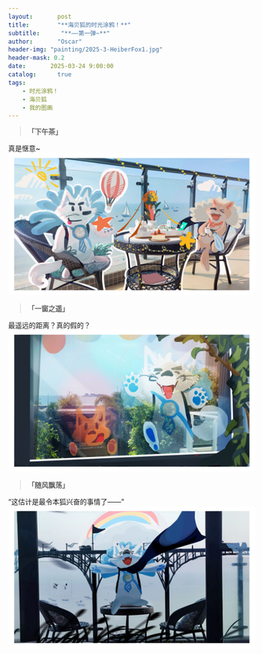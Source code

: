 ```yaml
---
layout:       post
title:        "**海贝狐的时光涂鸦！**"
subtitle:      "**——第一弹~**"
author:       "Oscar"
header-img: "painting/2025-3-HeiberFox1.jpg"
header-mask: 0.2
date:       2025-03-24 9:00:00
catalog:      true
tags:
    - 时光涂鸦！
    - 海贝狐
    - 我的图画
---
```


 >**「下午茶」**

真是惬意~
 ![](/painting/2025-3-HeiberFox3.jpg)
 >**「一窗之遥」**

最遥远的距离？真的假的？
 ![](/painting/2025-3-HeiberFox2.jpg)
 >**「随风飘荡」**

“这估计是最令本狐兴奋的事情了——”
 ![](/painting/2025-3-HeiberFox1.jpg)

 
